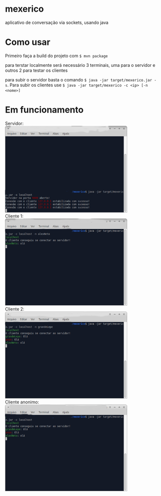 # mexerico
aplicativo de conversação via sockets, usando java

# Como usar

Primeiro faça a build do projeto com `$ mvn package`

para terstar localmente será necessário 3 terminais, uma para o servidor e outros 2 para testar os clientes

para subir o servidor basta o comando `$ java -jar target/mexerico.jar -s`. Para subir os clientes use `$ java -jar target/mexerico -c <ip> [-n <nome>]`

# Em funcionamento
Servidor:<br>
<img src="funcionamento/server.png" width="400">
<br>
Cliente 1:<br>
<img src="funcionamento/cliente1.png" width="400">
<br>
Cliente 2:<br>
<img src="funcionamento/cliente2.png" width="400">
<br>
Cliente anonimo:<br>
<img src="funcionamento/anon.png" width="400">